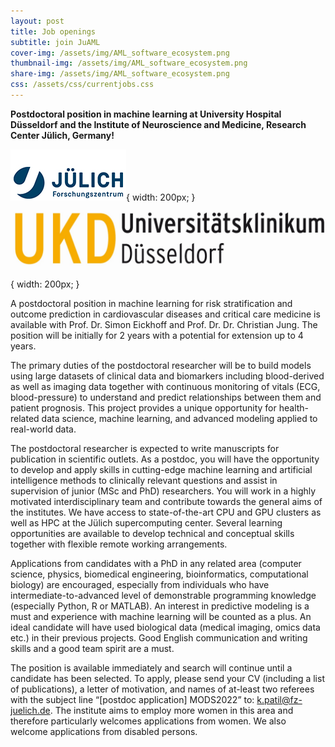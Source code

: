 ```yaml
---
layout: post
title: Job openings
subtitle: join JuAML
cover-img: /assets/img/AML_software_ecosystem.png
thumbnail-img: /assets/img/AML_software_ecosystem.png
share-img: /assets/img/AML_software_ecosystem.png
css: /assets/css/currentjobs.css
---
```


**Postdoctoral position in machine learning at University Hospital Düsseldorf and the Institute of Neuroscience and Medicine, Research Center Jülich, Germany!**

![image](assets/img/FZJ_logo.png){ width: 200px; }
![image](assets/img/UKD_logo.jpg){ width: 200px; }

A postdoctoral position in machine learning for risk stratification and outcome prediction in cardiovascular diseases and critical care medicine is available with Prof. Dr. Simon Eickhoff and Prof. Dr. Dr. Christian Jung. The position will be initially for 2 years with a potential for extension up to 4 years.

The primary duties of the postdoctoral researcher will be to build models using large datasets of clinical data and biomarkers including blood-derived as well as imaging data together with continuous monitoring of vitals (ECG, blood-pressure) to understand and predict relationships between them and patient prognosis. This project provides a unique opportunity for health-related data science, machine learning, and advanced modeling applied to real-world data.

The postdoctoral researcher is expected to write manuscripts for publication in scientific outlets. As a postdoc, you will have the opportunity to develop and apply skills in cutting-edge machine learning and artificial intelligence methods to clinically relevant questions and assist in supervision of junior (MSc and PhD) researchers. You will work in a highly motivated interdisciplinary team and contribute towards the general aims of the institutes. We have access to state-of-the-art CPU and GPU clusters as well as HPC at the Jülich supercomputing center. Several learning opportunities are available to develop technical and conceptual skills together with flexible remote working arrangements.

Applications from candidates with a PhD in any related area (computer science, physics, biomedical engineering, bioinformatics, computational biology) are encouraged, especially from individuals who have intermediate-to-advanced level of demonstrable programming knowledge (especially Python, R or MATLAB). An interest in predictive modeling is a must and experience with machine learning will be counted as a plus. An ideal candidate will have used biological data (medical imaging, omics data etc.) in their previous projects. Good English communication and writing skills and a good team spirit are a must. 

The position is available immediately and search will continue until a candidate has been selected. To apply, please send your CV (including a list of publications), a letter of motivation, and names of at-least two referees with the subject line “[postdoc application] MODS2022” to: k.patil@fz-juelich.de.
The institute aims to employ more women in this area and therefore particularly welcomes applications from women. We also welcome applications from disabled persons.
